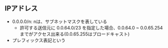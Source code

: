 ## IPアドレス
- 0.0.0.0/n: nは、サブネットマスクを表している
  - 許可する送信元に 0.0.64.0/23 を指定した場合、0.0.64.0 ~ 0.0.65.254までがアクセス出来る(0.0.65.255はブロードキャスト)
- プレフィックス表記という
